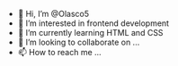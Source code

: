 - 👋 Hi, I’m @Olasco5
- 👀 I’m interested in frontend development 
- 🌱 I’m currently learning HTML and CSS 
- 💞️ I’m looking to collaborate on ...
- 📫 How to reach me ...

<!---
Olasco5/Olasco5 is a ✨ special ✨ repository because its `README.md` (this file) appears on your GitHub profile.
You can click the Preview link to take a look at your changes.
--->
